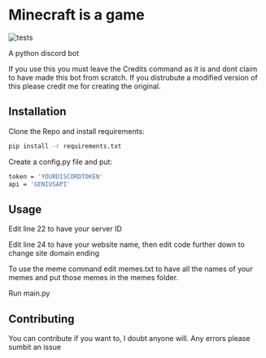 # Minecraft is a game
![tests](https://img.shields.io/badge/Tests-Passing-sucess)

A python discord bot

If you use this you must leave the Credits command as it is and dont claim to have made this bot from scratch. If you distrubute a modified version of this please credit me for creating the original.


## Installation

Clone the Repo and install requirements:

```bash
pip install -r requirements.txt
```

Create a config.py file and put:

```bash
token = 'YOURDISCORDTOKEN'
api = 'GENIUSAPI'
```

## Usage

Edit line 22 to have your server ID

Edit line 24 to have your website name, then edit code further down to change site domain ending

To use the meme command edit memes.txt to have all the names of your memes and put those memes in the memes folder.


Run main.py

## Contributing

You can contribute if you want to, I doubt anyone will. Any errors please sumbit an issue
